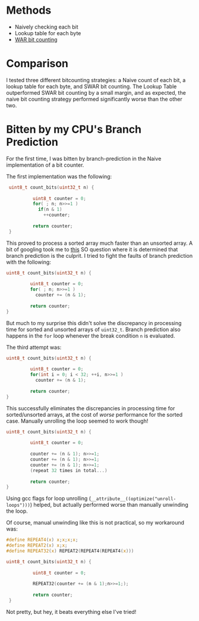 # Methods

* Naively checking each bit
* Lookup table for each byte
* [WAR bit counting](http://webpages.charter.net/tlikens/tech/bitmaps/bit_popcnt.html#divide_and_conquer)

# Comparison

I tested three different bitcounting strategies: a Naive count of each bit, a lookup table for each byte, and SWAR bit counting. 
The Lookup Table outperformed SWAR bit counting by a small margin, and as expected, the naive bit counting strategy performed significantly worse than the other two. 

# Bitten by my CPU's Branch Prediction

For the first time, I was bitten by branch-prediction in the Naive implementation of a bit counter.

The first implementation was the following: 

```c
 uint8_t count_bits(uint32_t n) {
         
          uint8_t counter = 0;
          for( ; n; n>>=1 )
            if(n & 1)
              ++counter;
            
          return counter;
 }
```

This proved to process a sorted array much faster than an unsorted array. A bit of googling took me to [this](https://stackoverflow.com/questions/11227809/why-is-it-faster-to-process-a-sorted-array-than-an-unsorted-array) SO question where it is determined that branch prediction is the culprit. 
I tried to fight the faults of branch prediction with the following:

 ```c
 uint8_t count_bits(uint32_t n) {
         
          uint8_t counter = 0;
          for( ; n; n>>=1 )
            counter += (n & 1);
            
          return counter;
 }
```

But much to my surprise this didn't solve the discrepancy in processing time for sorted and unsorted arrays of `uint32_t`.
Branch prediction also happens in the `for` loop whenever the break condition `n` is evaluated.

The third attempt was:

 ```c
 uint8_t count_bits(uint32_t n) {
         
          uint8_t counter = 0;
          for(int i = 0; i < 32; ++i, n>>=1 )
            counter += (n & 1);
            
          return counter;
 }
```

This successfully eliminates the discrepancies in processing time for sorted/unsorted arrays, at the cost of _worse_ performance for the sorted case. 
Manually unrolling the loop seemed to work though! 

 ```c
 uint8_t count_bits(uint32_t n) {
         
          uint8_t counter = 0;
          
          counter += (n & 1); n>>=1;
          counter += (n & 1); n>>=1;
          counter += (n & 1); n>>=1;
          (repeat 32 times in total...)
          
          return counter;
 }
```

Using gcc flags for loop unrolling (`__attribute__((optimize("unroll-loops")))`) helped, but actually performed worse than manually unwinding the loop.

Of course, manual unwinding like this is not practical, so my workaround was:

```c
#define REPEAT4(x) x;x;x;x;
#define REPEAT2(x) x;x;
#define REPEAT32(x) REPEAT2(REPEAT4(REPEAT4(x)))

uint8_t count_bits(uint32_t n) {
         
          uint8_t counter = 0;
          
          REPEAT32(counter += (n & 1);n>>=1;);
          
          return counter;
 }
```

Not pretty, but hey, it beats everything else I've tried! 
